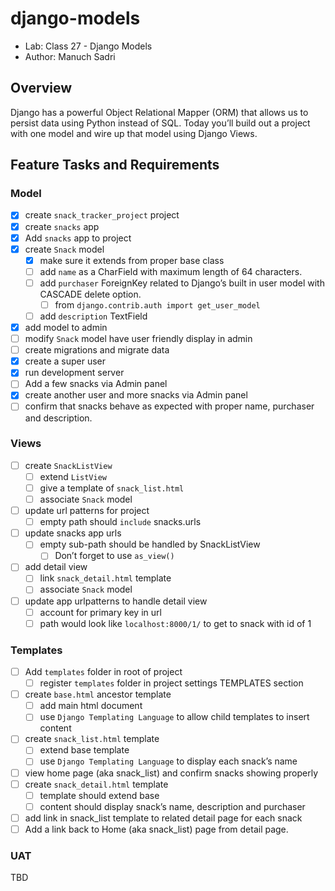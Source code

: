 # django-models

- Lab: Class 27 - Django Models
- Author: Manuch Sadri

## Overview

Django has a powerful Object Relational Mapper (ORM) that allows us to persist data using Python instead of SQL. Today you’ll build out a project with one model and wire up that model using Django Views.

## Feature Tasks and Requirements

### Model

- [X] create `snack_tracker_project` project
- [X] create `snacks` app
- [X] Add `snacks` app to project
- [X] create `Snack` model
  - [X] make sure it extends from proper base class
  - [ ] add `name` as a CharField with maximum length of 64 characters.
  - [ ] add `purchaser` ForeignKey related to Django’s built in user model with CASCADE delete option.
    - [ ] from `django.contrib.auth import get_user_model`
  - [ ] add `description` TextField
- [X] add model to admin
- [ ] modify `Snack` model have user friendly display in admin
- [ ] create migrations and migrate data
- [X] create a super user
- [X] run development server
- [ ] Add a few snacks via Admin panel
- [X] create another user and more snacks via Admin panel
- [ ] confirm that snacks behave as expected with proper name, purchaser and description.

### Views

- [ ] create `SnackListView`
  - [ ] extend `ListView`
  - [ ] give a template of `snack_list.html`
  - [ ] associate `Snack` model
- [ ] update url patterns for project
  - [ ] empty path should `include` snacks.urls
- [ ] update snacks app urls
  - [ ] empty sub-path should be handled by SnackListView
    - [ ] Don’t forget to use `as_view()`
- [ ] add detail view
  - [ ] link `snack_detail.html` template
  - [ ] associate `Snack` model
- [ ] update app urlpatterns to handle detail view
  - [ ] account for primary key in url
  - [ ] path would look like `localhost:8000/1/` to get to snack with id of 1

### Templates

- [ ] Add `templates` folder in root of project
  - [ ] register `templates` folder in project settings TEMPLATES section
- [ ] create `base.html` ancestor template
  - [ ] add main html document
  - [ ] use `Django Templating Language` to allow child templates to insert content
- [ ] create `snack_list.html` template
  - [ ] extend base template
  - [ ] use `Django Templating Language` to display each snack’s name
- [ ] view home page (aka snack_list) and confirm snacks showing properly
- [ ] create `snack_detail.html` template
  - [ ] template should extend base
  - [ ] content should display snack’s name, description and purchaser
- [ ] add link in snack_list template to related detail page for each snack
- [ ] Add a link back to Home (aka snack_list) page from detail page.

### UAT

TBD
